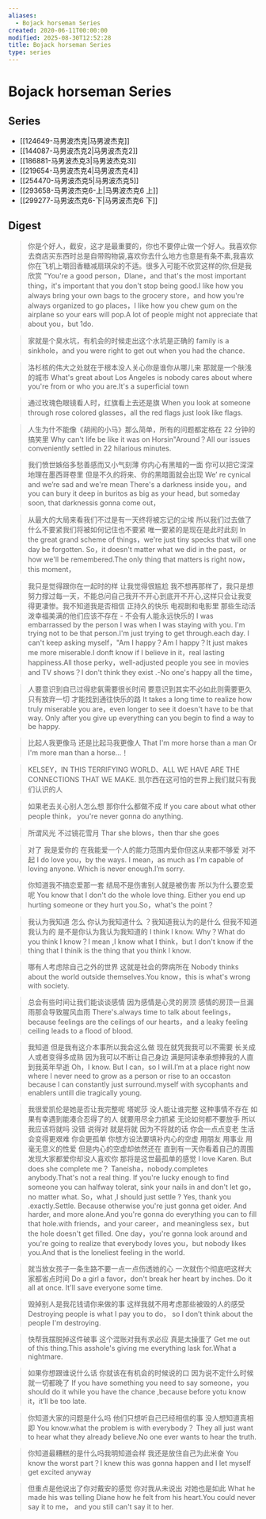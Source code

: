 ```yaml
---
aliases:
  - Bojack horseman Series
created: 2020-06-11T00:00:00
modified: 2025-08-30T12:52:28
title: Bojack horseman Series
type: series
---
```


# Bojack horseman Series

## Series

- [[124649-马男波杰克|马男波杰克]]
- [[144087-马男波杰克2|马男波杰克2]]
- [[186881-马男波杰克3|马男波杰克3]]
- [[219654-马男波杰克4|马男波杰克4]]
- [[254470-马男波杰克5|马男波杰克5]]
- [[293658-马男波杰克6-上|马男波杰克6 上]]
- [[299277-马男波杰克6-下|马男波杰克6 下]]

## Digest

> 你是个好人，截安，这才是最重要的，你也不要停止做一个好人。我喜欢你去商店买东西时总是自带购物袋,喜欢你去什么地方也意是有条不素,我喜欢你在飞机上嚼回香糖减扇琪朵的不适。很多入可能不欣赏这样的你,但是我欣赏
> "You're a good person，Dlane，and that's the most important thing，it's important that you don't stop being good.I like how you always bring your own bags to the grocery store，and how you're always organized to go places，I like how you chew gum on the airplane so your ears will pop.A lot of people might not appreciate that about you，but 1do.

> 家就是个臭水坑，有机会的时候走出这个水坑是正确的
> family is a sinkhole，and you were right to get out when you had the chance.

> 洛杉核的伟大之处就在于根本没人关心你是谁你从哪儿来 那就是一个肤浅的城市
> What's great about Los Angeles is nobody cares about where you're from or who you are.It's a superficial town

> 通过玫瑰色眼镜看人时，红旗看上去还是旗
> When you look at someone through rose colored glasses，all the red flags just look like flags.

> 人生为什不能像《胡闹的小马》那么简单，所有的问题都定格在 22 分钟的搞笑里
> Why can't life be like it was on Horsin"Around？All our issues conveniently settled in 22 hilarious minutes.

> 我们愤世嫉俗多愁善感而又小气刻薄 你内心有黑暗的一面 你可以把它深深地理在墨西哥卷里 但是不久的将来、你的黑暗面就会出现
> We’ re cynical and we’re sad and we're mean There's a darkness inside you，and you can bury it deep in buritos as big as your head, but someday soon, that darknessis gonna come out，

> 从最大的大局来看我们不过是有一天终将被忘记的尘埃 所以我们过去做了什么不要紧我们将被如何记住也不要紧 唯一要紧的是现在是此时此刻
> In the great grand scheme of things，we're just tiny specks that will one day be forgotten. So，it doesn't matter what we did in the past，or how we'll be remembered.The only thing that matters is right now，this moment，

> 我只是觉得跟你在一起时的样 让我觉得很尴尬 我不想再那样了，我只是想努力撑过每一天，不能总问自己我开不开心到底开不开心,这样只会让我变得更凄惨。我不知道我是否相信 正持久的快乐 电视剧和电影里 那些生动活泼幸福美满的他们应该不存在 - 不会有人能永远快乐的
> I was embarrassed by the person l was when I was staying with you. I'm trying not to be that person.I'm just trying to get through.each day. I can't keep asking myself，"Am I happy？Am I happy？It just makes me more miserable.I donft know if I believe in it，real lasting happiness.All those perky，well-adjusted people you see in movies and TV shows？I don't think they exist .-No one's happy all the time，

> 人要意识到自已过得悲氨需要很长时间 要意识到其实不必如此则需要更久 只有放弃一切 才能找到通往快乐的路
> It takes a long time to realize how truly miserable you are，even longer to see it doesn't have to be that way. Only after you give up everything can you begin to find a way to be happy.

> 比起人我更像马 还是比起马我更像人
> That I'm more horse than a man Or I'm more man than a horse...！

> KELSEY，IN THIS TERRIFYING WORLD、ALL WE HAVE ARE THE CONNECTIONS THAT WE MAKE.
> 凯尔西在这可怕的世界上我们就只有我们认识的人

> 如果老去关心别人怎么想 那你什么都做不成
> If you care about what other people think， you're never gonna do anything.

> 所谓风光 不过镜花雪月
> Thar she blows，then thar she goes

> 对了 我是爱你的 在我能爱一个人的能力范围内爱你但这从来都不够爱 对不起
> I do love you，by the ways. I mean，as much as I'm capable of loving anyone. Which is never enough.I’m sorry.

> 你知道我不搞恋爱那一套 结局不是伤害别人就是被伤害 所以为什么要恋爱呢
> You know that I don't do the whole love thing. Either you end up hurting someone or they hurt you.So，what's the point？

> 我认为我知道 怎么 你认为我知道什么 ？我知道我认为的是什么 但我不知道我认为的 是不是你认为我认为我知道的
> I think l know. Why？What do you think I know？I mean ,I know what I think，but I don't know if the thing that I thinik is the thing that you think l know.

> 哪有人考虑除自己之外的世界 这就是社会的弊病所在
> Nobody thinks about the world outside themselves.You know，this is what's wrong with society.

> 总会有些时间让我们能谈谈感情 因为感情是心灵的房顶 感情的房顶一旦漏雨那会导致腥风血雨
> There's.always time to talk about feelings，because feelings are the ceilings of our hearts，and a leaky feeling ceiling leads to a flood of blood.

> 我知道 但是我有这介本事所以我会这么做 现在就凭我我可以不需要 长关成人或者变得多成熟 因为我可以不断让自己身边 满是阿读奉承想捧我的人直到我英年早逝
> Oh，I know. But I can，so l will.I’m at a place right now where l never need to grow as a person or rise to an occaston because l can constantly just surround.myself with sycophants and enablers untill die tragically young.

> 我很爱凯伦是她是否让我完整呢
> 塔妮莎 没人能让谁完整 这种事情不存在 如果有幸遇到能凑合忍得了的人 就要用尽全力抓紧 无论如何都不要放手
> 所以我应该将就吗
> 没错 说得对 就是将就 因为不将就的话 你会一点点变老 生活会变得更艰难 你会更孤单 你想方设法要填补内心的空虚 用朋友 用事业 用毫无意义的性爱 但是内心的空虚却依然还在 直到有一天你看着自己的周围 发现大家都爱你却没人喜欢你 那将是这世最孤单的感觉
> I love Karen. But does she complete me？
> Taneisha，nobody.completes anybody.That's not a real thing. If you're lucky enough to find someone you can halfway tolerat, sink your nails in and don't let go，no matter what.
> So，what ,I should just settle ?
> Yes, thank you .exactly.Settle. Because otherwise you're just gonna get oider. And harder, and more alone.And you're gonna do everything you can to fill that hole.with friends，and your career，and meaningless sex，but the hole doesn't get filled. One day，you're gonna look around and you're going to realize that everybody loves you，but nobody likes you.And that is the loneliest feeling in the world.

> 就当放女孩子一条生路不要一点一点伤透她的心 一次就伤个彻底吧这样大家都省点时间
> Do a girl a favor，don't break her heart by inches. Do it all at once. It'll save everyone some time.

> 毁掉别人是我花钱请你来做的事 这样我就不用考虑那些被毁的人的感受
> Destroying people is what I pay you to do， so l don’t think about the people I'm destroying.

> 快帮我摆脱掉这件破事 这个混账对我有求必应 真是太操蛋了
> Get me out of this thing.This asshole's giving me everything lask for.What a nightmare.

> 如果你想跟谁说什么话 你就该在有机会的时候说的口 因为说不定什么时候就一切都晚了
> If you have something you need to say someone，you should do it while you have the chance ,because before yotu know it，it’ll be too late.

> 你知道大家的问题是什么吗 他们只想听自己已经相信的事 没人想知道真相即
> You know.what the problem is with everybody？ They all just want to hear what they already believe.No one ever wants to hear the truth.

> 你知道最糟糕的是什么吗我明知道会样 我还是放住自己为此米奋
> You know the worst part？I knew this was gonna happen and I let myself get excited anyway

> 但重点是他说出了你对戴安的感觉 你对我从未说出 对她也是如此
> What he made his was telling Diane how he felt from his heart.You could never say it to me， and you still can't say it to her.
